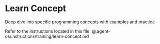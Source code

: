 # Learn Concept

Deep dive into specific programming concepts with examples and practice

Refer to the instructions located in this file:
@.agent-os/instructions/training/learn-concept.md
